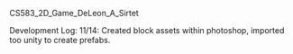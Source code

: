 CS583_2D_Game_DeLeon_A_Sirtet

Development Log:
11/14: Created block assets within photoshop, imported too unity to create prefabs.